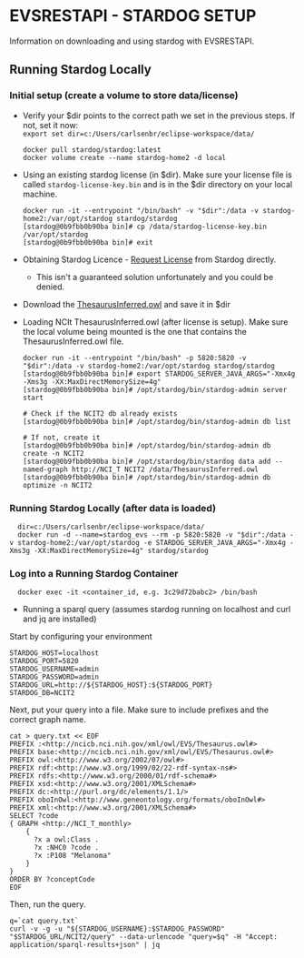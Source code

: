 # EVSRESTAPI - STARDOG SETUP

Information on downloading and using stardog with EVSRESTAPI.

## Running Stardog Locally

### Initial setup (create a volume to store data/license)
* Verify your $dir points to the correct path we set in the previous steps. If not, set it now: </br>`export set
  dir=c:/Users/carlsenbr/eclipse-workspace/data/`

      docker pull stardog/stardog:latest
      docker volume create --name stardog-home2 -d local

* Using an existing stardog license (in $dir). Make sure your license file is called `stardog-license-key.bin` and
  is in the $dir directory on your local machine.

      docker run -it --entrypoint "/bin/bash" -v "$dir":/data -v stardog-home2:/var/opt/stardog stardog/stardog
      [stardog@0b9fbb0b90ba bin]# cp /data/stardog-license-key.bin /var/opt/stardog
      [stardog@0b9fbb0b90ba bin]# exit


* Obtaining Stardog Licence - [Request License](https://www.stardog.com/license-request/) from Stardog directly.
  * This isn't a guaranteed solution unfortunately and you could be denied.

* Download the [ThesaurusInferred.owl](https://drive.google.com/drive/u/0/folders/11RcXLTsbOZ34_7ofKdVxLKHp_8aJGgTI) and save it in $dir

* Loading NCIt ThesaurusInferred.owl (after license is setup).  Make sure the local volume being mounted is the one that contains the ThesaurusInferred.owl file.

      docker run -it --entrypoint "/bin/bash" -p 5820:5820 -v "$dir":/data -v stardog-home2:/var/opt/stardog stardog/stardog
      [stardog@0b9fbb0b90ba bin]# export STARDOG_SERVER_JAVA_ARGS="-Xmx4g -Xms3g -XX:MaxDirectMemorySize=4g"
      [stardog@0b9fbb0b90ba bin]# /opt/stardog/bin/stardog-admin server start
      
      # Check if the NCIT2 db already exists
      [stardog@0b9fbb0b90ba bin]# /opt/stardog/bin/stardog-admin db list
      
      # If not, create it
      [stardog@0b9fbb0b90ba bin]# /opt/stardog/bin/stardog-admin db create -n NCIT2
      [stardog@0b9fbb0b90ba bin]# /opt/stardog/bin/stardog data add --named-graph http://NCI_T NCIT2 /data/ThesaurusInferred.owl
      [stardog@0b9fbb0b90ba bin]# /opt/stardog/bin/stardog-admin db optimize -n NCIT2

### Running Stardog Locally (after data is loaded)

      dir=c:/Users/carlsenbr/eclipse-workspace/data/
      docker run -d --name=stardog_evs --rm -p 5820:5820 -v "$dir":/data -v stardog-home2:/var/opt/stardog -e STARDOG_SERVER_JAVA_ARGS="-Xmx4g -Xms3g -XX:MaxDirectMemorySize=4g" stardog/stardog

### Log into a Running Stardog Container

      docker exec -it <container_id, e.g. 3c29d72babc2> /bin/bash

* Running a sparql query (assumes stardog running on localhost and curl and jq are installed)

Start by configuring your environment

```
STARDOG_HOST=localhost
STARDOG_PORT=5820
STARDOG_USERNAME=admin
STARDOG_PASSWORD=admin
STARDOG_URL=http://${STARDOG_HOST}:${STARDOG_PORT}
STARDOG_DB=NCIT2
```

Next, put your query into a file.  Make sure to include prefixes and the correct graph name.

```
cat > query.txt << EOF
PREFIX :<http://ncicb.nci.nih.gov/xml/owl/EVS/Thesaurus.owl#> 
PREFIX base:<http://ncicb.nci.nih.gov/xml/owl/EVS/Thesaurus.owl#>
PREFIX owl:<http://www.w3.org/2002/07/owl#>
PREFIX rdf:<http://www.w3.org/1999/02/22-rdf-syntax-ns#>
PREFIX rdfs:<http://www.w3.org/2000/01/rdf-schema#>
PREFIX xsd:<http://www.w3.org/2001/XMLSchema#>
PREFIX dc:<http://purl.org/dc/elements/1.1/>
PREFIX oboInOwl:<http://www.geneontology.org/formats/oboInOwl#>
PREFIX xml:<http://www.w3.org/2001/XMLSchema#>
SELECT ?code
{ GRAPH <http://NCI_T_monthly> 
    { 
      ?x a owl:Class . 
      ?x :NHC0 ?code .
      ?x :P108 "Melanoma"
    }
}
ORDER BY ?conceptCode
EOF
```

Then, run the query.

```
q=`cat query.txt`
curl -v -g -u "${STARDOG_USERNAME}:$STARDOG_PASSWORD" "$STARDOG_URL/NCIT2/query" --data-urlencode "query=$q" -H "Accept: application/sparql-results+json" | jq
```
